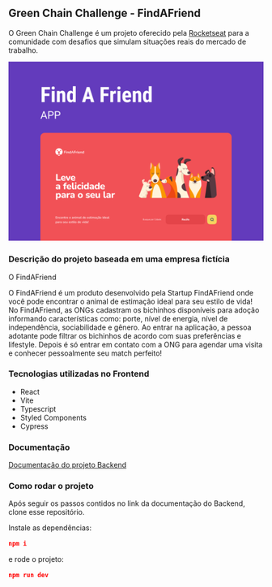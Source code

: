 
## Green Chain Challenge - FindAFriend
O Green Chain Challenge é um projeto oferecido pela <a href="https://www.rocketseat.com.br/">Rocketseat</a> para a comunidade com desafios que simulam situações reais do mercado de trabalho.

![cover](https://github.com/carolferreiradev/gcc-find-a-friend-web/blob/main/public/cover.png)

### Descrição do projeto baseada em uma empresa fictícia

O FindAFriend

O FindAFriend é um produto desenvolvido pela Startup FindAFriend onde você pode encontrar o animal de estimação ideal para seu estilo de vida! 
No FindAFriend, as ONGs cadastram os bichinhos disponíveis para adoção informando características como: porte, nível de energia, nível de independência, sociabilidade e gênero. 
Ao entrar na aplicação, a pessoa adotante pode filtrar os bichinhos de acordo com suas preferências e lifestyle. Depois é só entrar em contato com a ONG para agendar uma visita e conhecer pessoalmente seu match perfeito!

### Tecnologias utilizadas no Frontend
* React
* Vite
* Typescript
* Styled Components
* Cypress


### Documentação
<a href="https://efficient-sloth-d85.notion.site/API-FindAFriend-c9275383751f463b8a43137eed9087e8">Documentação do projeto Backend</a>

### Como rodar o projeto

Após seguir os passos contidos no link da documentação do Backend, clone esse repositório. 

Instale as dependências:
```json
npm i
```
e rode o projeto:
```json
npm run dev
```

